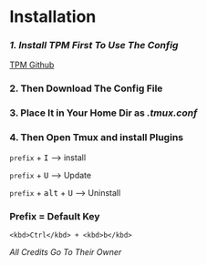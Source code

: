 
<h1> Installation </h1>

<h3> <b><em>1. Install TPM First To Use The Config </b></em></h3> <a href="https://github.com/tmux-plugins/tpm"> TPM Github </a>

<h3>2. Then Download The Config File </h4>

<h3>3. Place It in Your Home Dir as <em> .tmux.conf </em></h3>

<h3>4. Then Open Tmux and install Plugins </h3>

```prefix``` + <kbd>I</kbd>  --> install

```prefix``` + <kbd>U</kbd>  --> Update

```prefix``` + <kbd>alt</kbd> + <kbd>U</kbd> --> Uninstall

### Prefix = Default Key
```<kbd>Ctrl</kbd> + <kbd>b</kbd>```

<p><em> All Credits Go To Their Owner </em></p>
